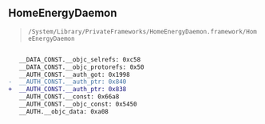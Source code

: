 ## HomeEnergyDaemon

> `/System/Library/PrivateFrameworks/HomeEnergyDaemon.framework/HomeEnergyDaemon`

```diff

   __DATA_CONST.__objc_selrefs: 0xc58
   __DATA_CONST.__objc_protorefs: 0x50
   __AUTH_CONST.__auth_got: 0x1998
-  __AUTH_CONST.__auth_ptr: 0x840
+  __AUTH_CONST.__auth_ptr: 0x838
   __AUTH_CONST.__const: 0x66a8
   __AUTH_CONST.__objc_const: 0x5450
   __AUTH.__objc_data: 0xa08

```
